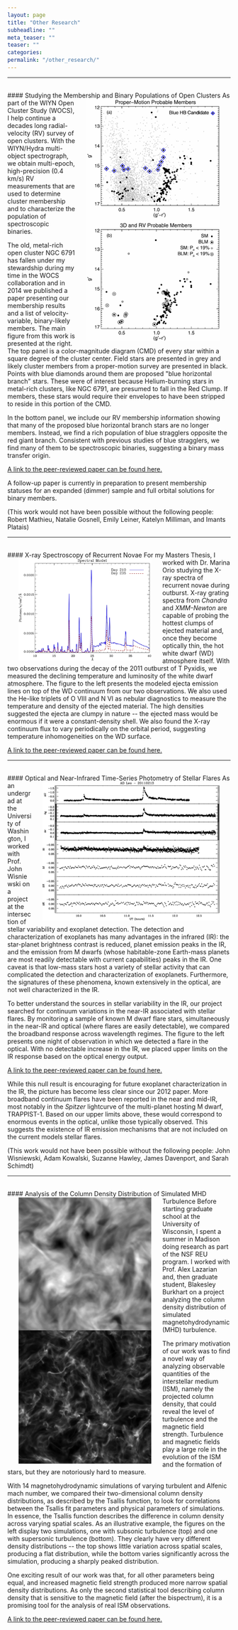 ```yaml
---
layout: page
title: "Other Research"
subheadline: ""
meta_teaser: ""
teaser: ""
categories:
permalink: "/other_research/"
---
```

<hr>
<a name='wocs'> </a>
<br>
#### Studying the Membership and Binary Populations of Open Clusters

<img src="/local_files/NGC6791_CMD.jpg" width="300" ALIGN="right" HSPACE="25" />
As part of the WIYN Open Cluster Study (WOCS), I help continue a decades long radial-velocity (RV) survey of open clusters. With the WIYN/Hydra multi-object spectrograph, we obtain multi-epoch, high-precision (0.4 km/s) RV measurements that are used to determine cluster membership and to characterize the population of spectroscopic binaries. 

The old, metal-rich open cluster NGC 6791 has fallen under my stewardship during my time in the WOCS collaboration and in 2014 we published a paper presenting our membership results and a list of velocity-variable, binary-likely members. The main figure from this work is presented at the right. The top panel is a color-magnitude diagram (CMD) of every star within a square degree of the cluster center. Field stars are presented in grey and likely cluster members from a proper-motion survey are presented in black. Points with blue diamonds around them are proposed "blue horizontal branch" stars. These were of interest because Helium-burning stars in metal-rich clusters, like NGC 6791, are presumed to fall in the Red Clump. If members, these stars would require their envelopes to have been stripped to reside in this portion of the CMD.

In the bottom panel, we include our RV membership information showing that many of the proposed blue horizontal branch stars are no longer members. Instead, we find a rich population of blue stragglers opposite the red giant branch. Consistent with previous studies of blue stragglers, we find many of them to be spectroscopic binaries, suggesting a binary mass transfer origin. 

<a href='http://adsabs.harvard.edu/abs/2014AJ....148...61T' target='blank'> A link to the peer-reviewed paper can be found here.</a>

A follow-up paper is currently in preparation to present membership statuses for an expanded (dimmer) sample and full orbital solutions for binary members. 

(This work would not have been possible without the following people: Robert Mathieu, Natalie Gosnell, Emily Leiner, Katelyn Milliman, and Imants Platais)

<hr>
<a name='xspec'> </a>
<br>
#### X-ray Spectroscopy of Recurrent Novae

<img src="/local_files/TPyx.jpg" width="300" ALIGN="left" HSPACE="25" />
For my Masters Thesis, I worked with Dr. Marina Orio studying the X-ray spectra of recurrent novae during outburst. X-ray grating spectra from <i>Chandra</i> and <i>XMM-Newton</i> are capable of probing the hottest clumps of ejected material and, once they become optically thin, the hot white dwarf (WD) atmosphere itself. With two observations during the decay of the 2011 outburst of T Pyxidis, we measured the declining temperature and luminosity of the white dwarf atmosphere. The figure to the left presents the modeled ejecta emission lines on top of the WD continuum from our two observations. We also used the He-like triplets of O VIII and N VI as nebular diagnostics to measure the temperature and density of the ejected material. The high densities suggested the ejecta are clumpy in nature -- the ejected mass would be enormous if it were a constant-density shell. We also found the X-ray continuum flux to vary periodically on the orbital period, suggesting temperature inhomogeneities on the WD surface. 

<a href='http://adsabs.harvard.edu/abs/2013ApJ...779...22T' target='blank'> A link to the peer-reviewed paper can be found here.</a>

<hr>
<a name='flares'> </a>
<br>
#### Optical and Near-Infrared Time-Series Photometry of Stellar Flares

<img src="/local_files/flares.jpg" width="400" ALIGN="right" HSPACE="25" />
As an undergrad at the University of Washington, I worked with Prof. John Wisniewski on a project at the intersection of stellar variability and exoplanet detection. The detection and characterization of exoplanets has many advantages in the infrared (IR): the star-planet brightness contrast is reduced, planet emission peaks in the IR, and the emission from M dwarfs (whose habitable-zone Earth-mass planets are most readily detectable with current capabilities) peaks in the IR. One caveat is that low-mass stars host a variety of stellar activity that can complicated the detection and characterization of exoplanets. Furthermore, the signatures of these phenomena, known extensively in the optical, are not well characterized in the IR. 

To better understand the sources in stellar variability in the IR, our project searched for continuum variations in the near-IR associated with stellar flares. By monitoring a sample of known M dwarf flare stars, simultaneously in the near-IR and optical (where flares are easily detectable), we compared the broadband response across wavelength regimes. The figure to the left presents one night of observation in which we detected a flare in the optical. With no detectable increase in the IR, we placed upper limits on the IR response based on the optical energy output. 

<a href='http://adsabs.harvard.edu/abs/2012AJ....143...12T' target='blank'> A link to the peer-reviewed paper can be found here.</a>

While this null result is encouraging for future exoplanet characterization in the IR, the picture has become less clear since our 2012 paper. More broadband continuum flares have been reported in the near and mid-IR, most notably in the <i>Spitzer</i> lightcurve of the multi-planet hosting M dwarf, TRAPPIST-1. Based on our upper limits above, these would correspond to enormous events in the optical, unlike those typically observed. This suggests the existence of IR emission mechanisms that are not included on the current models stellar flares. 

(This work would not have been possible without the following people: John Wisniewski, Adam Kowalski, Suzanne Hawley, James Davenport, and Sarah Schimdt)

<hr>
<a name='tsallis'> </a>
<br>
#### Analysis of the Column Density Distribution of Simulated MHD Turbulence

<img src="/local_files/CD_subsonic.jpg" width="300" ALIGN="left" HSPACE="25" />
<img src="/local_files/CD_supersonic.jpg" width="300" ALIGN="left" HSPACE="25" />
Before starting graduate school at the University of Wisconsin, I spent a summer in Madison doing research as part of the NSF REU program. I worked with Prof. Alex Lazarian and, then graduate student, Blakesley Burkhart on a project analyzing the column density distribution of simulated magnetohydrodynamic (MHD) turbulence. 

The primary motivation of our work was to find a novel way of analyzing observable quantities of the interstellar medium (ISM), namely the projected column density, that could reveal the level of turbulence and the magnetic field strength. Turbulence and magnetic fields play a large role in the evolution of the ISM and the formation of stars, but they are notoriously hard to measure. 

With 14 magnetohydrodynamic simulations of varying turbulent and Alfenic mach number, we compared their two-dimensional column density distributions, as described by the Tsallis function, to look for correlations between the Tsallis fit parameters and physical parameters of simulations. In essence, the Tsallis function describes the difference in column density across varying spatial scales. As an illustrative example, the figures on the left display two simulations, one with subsonic turbulence (top) and one with supersonic turbulence (bottom).  They clearly have very different density distributions -- the top shows little variation across spatial scales, producing a flat distribution, while the bottom varies significantly across the simulation, producing a sharply peaked distribution. 

One exciting result of our work was that, for all other parameters being equal, and increased magnetic field strength produced more narrow spatial density distributions. As only the second statistical tool describing column density that is sensitive to the magnetic field (after the bispectrum), it is a promising tool for the analysis of real ISM observations. 

<a href='http://adsabs.harvard.edu/abs/2011ApJ...736...60T' target='blank'> A link to the peer-reviewed paper can be found here.</a>
